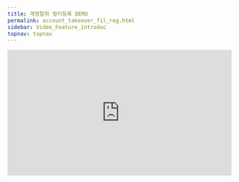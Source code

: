 ```yaml
---
title: 계정탈취 필터등록 DEMO
permalink: account_takeover_fil_reg.html
sidebar: Video_Feature_introduc
topnav: topnav
---
```


<style>.embed-container { position: relative; padding-bottom: 56.25%; height: 0; overflow: hidden; max-width: 100%; } .embed-container iframe, .embed-container object, .embed-container embed { position: absolute; top: 0; left: 0; width: 100%; height: 100%; }</style><div class='embed-container'><iframe src='https://www.youtube.com/embed/x3wz7nJZF8M' frameborder='0' allowfullscreen></iframe></div>